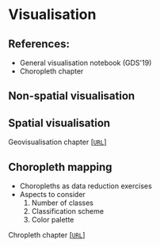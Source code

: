 # Visualisation

## References:

* General visualisation notebook (GDS'19)
* Choropleth chapter

## Non-spatial visualisation

## Spatial visualisation

Geovisualisation chapter [[`URL`]]()

## Choropleth mapping

- Choropleths as data reduction exercises
- Aspects to consider
    1. Number of classes
    1. Classification scheme
    1. Color palette

Chropleth chapter [[`URL`]]()
